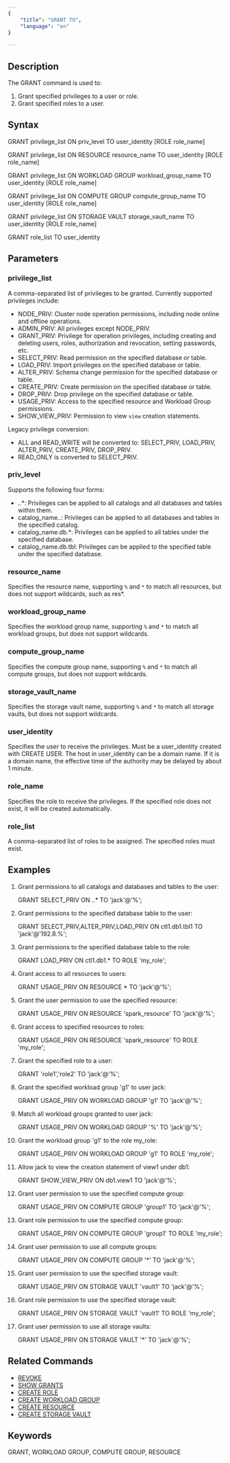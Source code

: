 ```yaml
---
{
    "title": "GRANT TO",
    "language": "en"
}

---
```


<!--
Licensed to the Apache Software Foundation (ASF) under one
or more contributor license agreements.  See the NOTICE file
distributed with this work for additional information
regarding copyright ownership.  The ASF licenses this file
to you under the Apache License, Version 2.0 (the
"License"); you may not use this file except in compliance
with the License.  You may obtain a copy of the License at

  http://www.apache.org/licenses/LICENSE-2.0

Unless required by applicable law or agreed to in writing,
software distributed under the License is distributed on an
"AS IS" BASIS, WITHOUT WARRANTIES OR CONDITIONS OF ANY
KIND, either express or implied.  See the License for the
specific language governing permissions and limitations
under the License.
-->


## Description

The GRANT command is used to:

1. Grant specified privileges to a user or role.
2. Grant specified roles to a user.

## Syntax

GRANT privilege_list ON priv_level TO user_identity [ROLE role_name]

GRANT privilege_list ON RESOURCE resource_name TO user_identity [ROLE role_name]

GRANT privilege_list ON WORKLOAD GROUP workload_group_name TO user_identity [ROLE role_name]

GRANT privilege_list ON COMPUTE GROUP compute_group_name TO user_identity [ROLE role_name]

GRANT privilege_list ON STORAGE VAULT storage_vault_name TO user_identity [ROLE role_name]

GRANT role_list TO user_identity

## Parameters

### privilege_list

A comma-separated list of privileges to be granted. Currently supported privileges include:

- NODE_PRIV: Cluster node operation permissions, including node online and offline operations.
- ADMIN_PRIV: All privileges except NODE_PRIV.
- GRANT_PRIV: Privilege for operation privileges, including creating and deleting users, roles, authorization and revocation, setting passwords, etc.
- SELECT_PRIV: Read permission on the specified database or table.
- LOAD_PRIV: Import privileges on the specified database or table.
- ALTER_PRIV: Schema change permission for the specified database or table.
- CREATE_PRIV: Create permission on the specified database or table.
- DROP_PRIV: Drop privilege on the specified database or table.
- USAGE_PRIV: Access to the specified resource and Workload Group permissions.
- SHOW_VIEW_PRIV: Permission to view `view` creation statements.

Legacy privilege conversion:
- ALL and READ_WRITE will be converted to: SELECT_PRIV, LOAD_PRIV, ALTER_PRIV, CREATE_PRIV, DROP_PRIV.
- READ_ONLY is converted to SELECT_PRIV.

### priv_level

Supports the following four forms:

- *.*.*: Privileges can be applied to all catalogs and all databases and tables within them.
- catalog_name.*.*: Privileges can be applied to all databases and tables in the specified catalog.
- catalog_name.db.*: Privileges can be applied to all tables under the specified database.
- catalog_name.db.tbl: Privileges can be applied to the specified table under the specified database.

### resource_name

Specifies the resource name, supporting `%` and `*` to match all resources, but does not support wildcards, such as res*.

### workload_group_name

Specifies the workload group name, supporting `%` and `*` to match all workload groups, but does not support wildcards.

### compute_group_name

Specifies the compute group name, supporting `%` and `*` to match all compute groups, but does not support wildcards.

### storage_vault_name

Specifies the storage vault name, supporting `%` and `*` to match all storage vaults, but does not support wildcards.

### user_identity

Specifies the user to receive the privileges. Must be a user_identity created with CREATE USER. The host in user_identity can be a domain name. If it is a domain name, the effective time of the authority may be delayed by about 1 minute.

### role_name

Specifies the role to receive the privileges. If the specified role does not exist, it will be created automatically.

### role_list

A comma-separated list of roles to be assigned. The specified roles must exist.

## Examples

1. Grant permissions to all catalogs and databases and tables to the user:

   GRANT SELECT_PRIV ON *.*.* TO 'jack'@'%';

2. Grant permissions to the specified database table to the user:

   GRANT SELECT_PRIV,ALTER_PRIV,LOAD_PRIV ON ctl1.db1.tbl1 TO 'jack'@'192.8.%';

3. Grant permissions to the specified database table to the role:

   GRANT LOAD_PRIV ON ctl1.db1.* TO ROLE 'my_role';

4. Grant access to all resources to users:

   GRANT USAGE_PRIV ON RESOURCE * TO 'jack'@'%';

5. Grant the user permission to use the specified resource:

   GRANT USAGE_PRIV ON RESOURCE 'spark_resource' TO 'jack'@'%';

6. Grant access to specified resources to roles:

   GRANT USAGE_PRIV ON RESOURCE 'spark_resource' TO ROLE 'my_role';

7. Grant the specified role to a user:

   GRANT 'role1','role2' TO 'jack'@'%';

8. Grant the specified workload group 'g1' to user jack:

   GRANT USAGE_PRIV ON WORKLOAD GROUP 'g1' TO 'jack'@'%';

9. Match all workload groups granted to user jack:

   GRANT USAGE_PRIV ON WORKLOAD GROUP '%' TO 'jack'@'%';

10. Grant the workload group 'g1' to the role my_role:

    GRANT USAGE_PRIV ON WORKLOAD GROUP 'g1' TO ROLE 'my_role';

11. Allow jack to view the creation statement of view1 under db1:

    GRANT SHOW_VIEW_PRIV ON db1.view1 TO 'jack'@'%';

12. Grant user permission to use the specified compute group:

    GRANT USAGE_PRIV ON COMPUTE GROUP 'group1' TO 'jack'@'%';

13. Grant role permission to use the specified compute group:

    GRANT USAGE_PRIV ON COMPUTE GROUP 'group1' TO ROLE 'my_role';

14. Grant user permission to use all compute groups:

    GRANT USAGE_PRIV ON COMPUTE GROUP '*' TO 'jack'@'%';

15. Grant user permission to use the specified storage vault:

    GRANT USAGE_PRIV ON STORAGE VAULT 'vault1' TO 'jack'@'%';

16. Grant role permission to use the specified storage vault:

    GRANT USAGE_PRIV ON STORAGE VAULT 'vault1' TO ROLE 'my_role';

17. Grant user permission to use all storage vaults:

    GRANT USAGE_PRIV ON STORAGE VAULT '*' TO 'jack'@'%';

## Related Commands

- [REVOKE](./REVOKE.md)
- [SHOW GRANTS](../../../sql-manual/sql-statements/account-management/SHOW-GRANTS.md)
- [CREATE ROLE](./CREATE-ROLE.md)
- [CREATE WORKLOAD GROUP](../Administration-Statements/CREATE-WORKLOAD-GROUP.md)
- [CREATE RESOURCE](../Administration-Statements/CREATE-RESOURCE.md)
- [CREATE STORAGE VAULT](../Administration-Statements/CREATE-STORAGE-VAULT.md)

## Keywords

GRANT, WORKLOAD GROUP, COMPUTE GROUP, RESOURCE 
